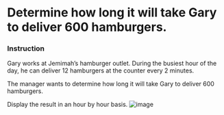 # Determine how long it will take Gary to deliver 600 hamburgers.

### Instruction
Gary works at Jemimah’s hamburger outlet. During the busiest hour of the day, he can deliver 12 hamburgers at the counter every 2 minutes. 

The manager wants to determine 
how long it will take Gary to deliver 600 hamburgers. 

Display the result in an hour by hour basis.
![image](https://user-images.githubusercontent.com/121591269/222880837-9452b7a0-efee-4bae-8b5a-1027cff057ff.png)
